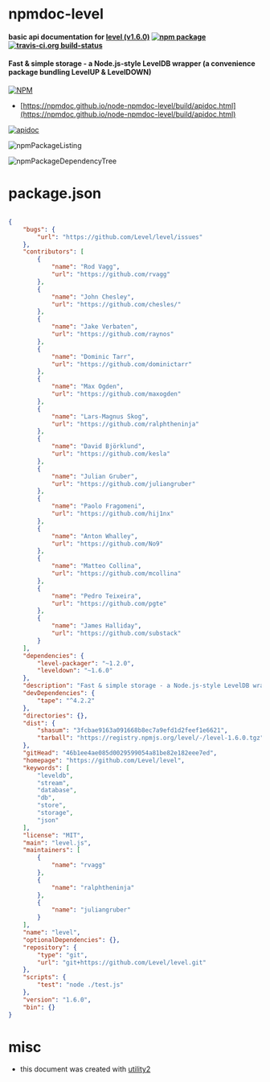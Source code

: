 # npmdoc-level

#### basic api documentation for  [level (v1.6.0)](https://github.com/Level/level)  [![npm package](https://img.shields.io/npm/v/npmdoc-level.svg?style=flat-square)](https://www.npmjs.org/package/npmdoc-level) [![travis-ci.org build-status](https://api.travis-ci.org/npmdoc/node-npmdoc-level.svg)](https://travis-ci.org/npmdoc/node-npmdoc-level)

#### Fast & simple storage - a Node.js-style LevelDB wrapper (a convenience package bundling LevelUP & LevelDOWN)

[![NPM](https://nodei.co/npm/level.png?downloads=true&downloadRank=true&stars=true)](https://www.npmjs.com/package/level)

- [https://npmdoc.github.io/node-npmdoc-level/build/apidoc.html](https://npmdoc.github.io/node-npmdoc-level/build/apidoc.html)

[![apidoc](https://npmdoc.github.io/node-npmdoc-level/build/screenCapture.buildCi.browser.%252Ftmp%252Fbuild%252Fapidoc.html.png)](https://npmdoc.github.io/node-npmdoc-level/build/apidoc.html)

![npmPackageListing](https://npmdoc.github.io/node-npmdoc-level/build/screenCapture.npmPackageListing.svg)

![npmPackageDependencyTree](https://npmdoc.github.io/node-npmdoc-level/build/screenCapture.npmPackageDependencyTree.svg)



# package.json

```json

{
    "bugs": {
        "url": "https://github.com/Level/level/issues"
    },
    "contributors": [
        {
            "name": "Rod Vagg",
            "url": "https://github.com/rvagg"
        },
        {
            "name": "John Chesley",
            "url": "https://github.com/chesles/"
        },
        {
            "name": "Jake Verbaten",
            "url": "https://github.com/raynos"
        },
        {
            "name": "Dominic Tarr",
            "url": "https://github.com/dominictarr"
        },
        {
            "name": "Max Ogden",
            "url": "https://github.com/maxogden"
        },
        {
            "name": "Lars-Magnus Skog",
            "url": "https://github.com/ralphtheninja"
        },
        {
            "name": "David Björklund",
            "url": "https://github.com/kesla"
        },
        {
            "name": "Julian Gruber",
            "url": "https://github.com/juliangruber"
        },
        {
            "name": "Paolo Fragomeni",
            "url": "https://github.com/hij1nx"
        },
        {
            "name": "Anton Whalley",
            "url": "https://github.com/No9"
        },
        {
            "name": "Matteo Collina",
            "url": "https://github.com/mcollina"
        },
        {
            "name": "Pedro Teixeira",
            "url": "https://github.com/pgte"
        },
        {
            "name": "James Halliday",
            "url": "https://github.com/substack"
        }
    ],
    "dependencies": {
        "level-packager": "~1.2.0",
        "leveldown": "~1.6.0"
    },
    "description": "Fast & simple storage - a Node.js-style LevelDB wrapper (a convenience package bundling LevelUP & LevelDOWN)",
    "devDependencies": {
        "tape": "^4.2.2"
    },
    "directories": {},
    "dist": {
        "shasum": "3fcbae9163a091668b8ec7a9efd1d2feef1e6621",
        "tarball": "https://registry.npmjs.org/level/-/level-1.6.0.tgz"
    },
    "gitHead": "46b1ee4ae085d0029599054a81be82e182eee7ed",
    "homepage": "https://github.com/Level/level",
    "keywords": [
        "leveldb",
        "stream",
        "database",
        "db",
        "store",
        "storage",
        "json"
    ],
    "license": "MIT",
    "main": "level.js",
    "maintainers": [
        {
            "name": "rvagg"
        },
        {
            "name": "ralphtheninja"
        },
        {
            "name": "juliangruber"
        }
    ],
    "name": "level",
    "optionalDependencies": {},
    "repository": {
        "type": "git",
        "url": "git+https://github.com/Level/level.git"
    },
    "scripts": {
        "test": "node ./test.js"
    },
    "version": "1.6.0",
    "bin": {}
}
```



# misc
- this document was created with [utility2](https://github.com/kaizhu256/node-utility2)
